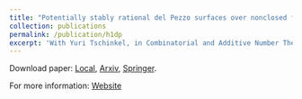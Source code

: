 ```yaml
---
title: "Potentially stably rational del Pezzo surfaces over nonclosed fields"
collection: publications
permalink: /publication/h1dp
excerpt: 'With Yuri Tschinkel, in Combinatorial and Additive Number Theory III, ed. M. Nathanson, Springer, 227-233, (2020)'
---
```

Download paper:
[Local](/files/h1dp3.pdf),
[Arxiv](https://arxiv.org/abs/1808.09061),
[Springer](https://link.springer.com/chapter/10.1007/978-3-030-31106-3_17).

For more information:
[Website](https://cims.nyu.edu/~tschinke/papers/yuri/18h1dp/magma/)
